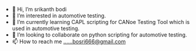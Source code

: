 - 👋 Hi, I’m srikanth bodi
- 👀 I’m interested in automotive testing.
- 🌱 I’m currently learning CAPL scripting for CANoe Testing Tool which is used in automotive testing.
- 💞️ I’m looking to collaborate on python scripting for automotive testing.
- 📫 How to reach me ......bosri666@gmail.com

<!---
bosri666/bosri666 is a ✨ special ✨ repository because its `README.md` (this file) appears on your GitHub profile.
You can click the Preview link to take a look at your changes.
--->

